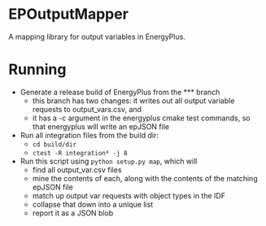 # EPOutputMapper
A mapping library for output variables in EnergyPlus.

# Running
 - Generate a release build of EnergyPlus from the *** branch
   - this branch has two changes: it writes out all output variable requests to output_vars.csv, and
   - it has a -c argument in the energyplus cmake test commands, so that energyplus will write an epJSON file
 - Run all integration files from the build dir:
   - `cd build/dir`
   - `ctest -R integration* -j 8`
 - Run this script using `python setup.py map`, which will
   - find all output_var.csv files
   - mine the contents of each, along with the contents of the matching epJSON file
   - match up output var requests with object types in the IDF
   - collapse that down into a unique list
   - report it as a JSON blob

